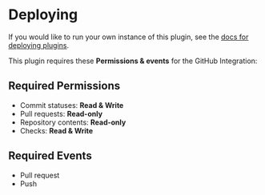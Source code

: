 # Deploying

If you would like to run your own instance of this plugin, see the [docs for deploying plugins](https://github.com/probot/probot/blob/master/docs/deployment.md).

This plugin requires these **Permissions & events** for the GitHub Integration:

## Required Permissions

- Commit statuses: **Read & Write**
- Pull requests: **Read-only**
- Repository contents: **Read-only**
- Checks: **Read & Write**

## Required Events

- Pull request
- Push
